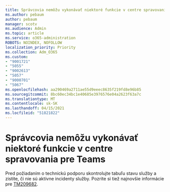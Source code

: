 ```yaml
---
title: Správcovia nemôžu vykonávať niektoré funkcie v centre spravovania pre Teams
ms.author: pebaum
author: pebaum
manager: scotv
ms.audience: Admin
ms.topic: article
ms.service: o365-administration
ROBOTS: NOINDEX, NOFOLLOW
localization_priority: Priority
ms.collection: Adm_O365
ms.custom:
- "9001721"
- "5055"
- "9002613"
- "5057"
- "9000701"
- "5067"
ms.openlocfilehash: aa290469a2711ae55d9eeec8635f219fd8e96b85
ms.sourcegitcommit: 8bc60ec34bc1e40685e3976576e04a2623f63a7c
ms.translationtype: MT
ms.contentlocale: sk-SK
ms.lasthandoff: 04/15/2021
ms.locfileid: "51821822"
---
```

# <a name="admins-unable-to-perform-certain-functions-in-the-teams-admin-center"></a>Správcovia nemôžu vykonávať niektoré funkcie v centre spravovania pre Teams

Pred požiadaním o technickú podporu skontrolujte tabuľu stavu služby a zistite, či nie sú aktívne incidenty služby. Pozrite si tiež najnovšie informácie pre [TM209682](https://admin.microsoft.com/AdminPortal/Home/#/servicehealth?eventid=TM209682).
